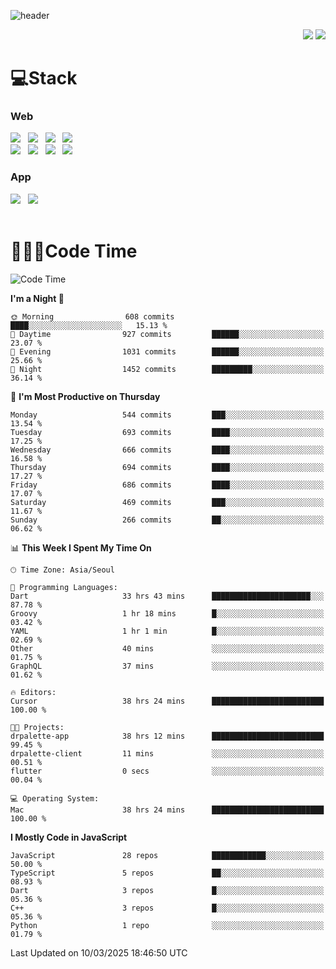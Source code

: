 ![header](https://capsule-render.vercel.app/api?type=waving&color=gradient&height=200&text=Cheri&fontAlign=70&fontAlignY=40&animation=twinkling)


<div align="end">
 <a href="https://cheri.tistory.com/"><img src="https://img.shields.io/badge/Blog-AD29B6?style=flat-square&logo=Tidal&logoColor=white"/></a> 
 <a href="mailto:hey.rnjs1135@gmail.com"><img src="https://img.shields.io/badge/Mail-EA4335?style=flat-square&logo=Gmail&logoColor=white"/></a>
</div>

<h1>💻Stack</h1>
<div>
 <h3>Web</h3>
 <!-- badge : https://shields.io/ -->
 <!-- icon : https://simpleicons.org/?q=Get -->
 <img src="https://img.shields.io/badge/HTML5-e74c3c?style=flat-square&logo=HTML5&logoColor=white"></img> &nbsp 
 <img src="https://img.shields.io/badge/CSS3-0A84FF?style=flat-square&logo=CSS3&logoColor=white"></img> &nbsp 
 <img src="https://img.shields.io/badge/tailwind%2Dcss-06B6D4?style=flat-square&logo=tailwindcss&logoColor=white"/></a> &nbsp 
 <img src="https://img.shields.io/badge/styled%2Dcomponents-DB7093?style=flat-square&logo=styled%2Dcomponents&logoColor=white"/></a>
 <br/>
 <img src="https://img.shields.io/badge/JavaScript-FFCD11?style=flat-square&logo=JavaScript&logoColor=white"></img> &nbsp 
 <img src="https://img.shields.io/badge/React-00BCF6?style=flat-square&logo=React&logoColor=white"></img> &nbsp 
 <img src="https://img.shields.io/badge/Redux-764ABC?style=flat-square&logo=Redux&logoColor=white"/> &nbsp 
 <img src="https://img.shields.io/badge/Zustand-582D3E?style=flat-square&logo=Zustand&logoColor=white"/></a> &nbsp 
 <br/>
 <h3>App</h3>
 <img src="https://img.shields.io/badge/Flutter-02569B?style=flat-square&logo=Flutter&logoColor=white"/></a> &nbsp 
 <img src="https://img.shields.io/badge/Getx-600EB2?style=flat-square"/></a> &nbsp 
</div> 

<br/>

<h1>👩🏼‍💻Code Time</h1>

<!--START_SECTION:waka-->
![Code Time](http://img.shields.io/badge/Code%20Time-4%2C164%20hrs%2033%20mins-blue)

**I'm a Night 🦉** 

```text
🌞 Morning                608 commits         ████░░░░░░░░░░░░░░░░░░░░░   15.13 % 
🌆 Daytime                927 commits         ██████░░░░░░░░░░░░░░░░░░░   23.07 % 
🌃 Evening                1031 commits        ██████░░░░░░░░░░░░░░░░░░░   25.66 % 
🌙 Night                  1452 commits        █████████░░░░░░░░░░░░░░░░   36.14 % 
```
📅 **I'm Most Productive on Thursday** 

```text
Monday                   544 commits         ███░░░░░░░░░░░░░░░░░░░░░░   13.54 % 
Tuesday                  693 commits         ████░░░░░░░░░░░░░░░░░░░░░   17.25 % 
Wednesday                666 commits         ████░░░░░░░░░░░░░░░░░░░░░   16.58 % 
Thursday                 694 commits         ████░░░░░░░░░░░░░░░░░░░░░   17.27 % 
Friday                   686 commits         ████░░░░░░░░░░░░░░░░░░░░░   17.07 % 
Saturday                 469 commits         ███░░░░░░░░░░░░░░░░░░░░░░   11.67 % 
Sunday                   266 commits         ██░░░░░░░░░░░░░░░░░░░░░░░   06.62 % 
```


📊 **This Week I Spent My Time On** 

```text
🕑︎ Time Zone: Asia/Seoul

💬 Programming Languages: 
Dart                     33 hrs 43 mins      ██████████████████████░░░   87.78 % 
Groovy                   1 hr 18 mins        █░░░░░░░░░░░░░░░░░░░░░░░░   03.42 % 
YAML                     1 hr 1 min          █░░░░░░░░░░░░░░░░░░░░░░░░   02.69 % 
Other                    40 mins             ░░░░░░░░░░░░░░░░░░░░░░░░░   01.75 % 
GraphQL                  37 mins             ░░░░░░░░░░░░░░░░░░░░░░░░░   01.62 % 

🔥 Editors: 
Cursor                   38 hrs 24 mins      █████████████████████████   100.00 % 

🐱‍💻 Projects: 
drpalette-app            38 hrs 12 mins      █████████████████████████   99.45 % 
drpalette-client         11 mins             ░░░░░░░░░░░░░░░░░░░░░░░░░   00.51 % 
flutter                  0 secs              ░░░░░░░░░░░░░░░░░░░░░░░░░   00.04 % 

💻 Operating System: 
Mac                      38 hrs 24 mins      █████████████████████████   100.00 % 
```

**I Mostly Code in JavaScript** 

```text
JavaScript               28 repos            ████████████░░░░░░░░░░░░░   50.00 % 
TypeScript               5 repos             ██░░░░░░░░░░░░░░░░░░░░░░░   08.93 % 
Dart                     3 repos             █░░░░░░░░░░░░░░░░░░░░░░░░   05.36 % 
C++                      3 repos             █░░░░░░░░░░░░░░░░░░░░░░░░   05.36 % 
Python                   1 repo              ░░░░░░░░░░░░░░░░░░░░░░░░░   01.79 % 
```




 Last Updated on 10/03/2025 18:46:50 UTC
<!--END_SECTION:waka-->
